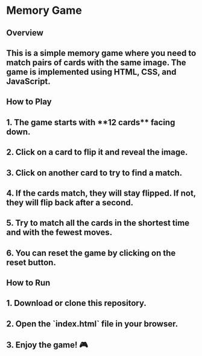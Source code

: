 # Memory Game

## Overview
<h2>This is a simple memory game where you need to match pairs of cards with the same image. The game is implemented using HTML, CSS, and JavaScript.</h2>

## How to Play

<h2>1. The game starts with **12 cards** facing down.</h2>
<h2>2. Click on a card to flip it and reveal the image.</h2>
<h2>3. Click on another card to try to find a match.</h2>
<h2>4. If the cards match, they will stay flipped. If not, they will flip back after a second.</h2>
<h2>5. Try to match all the cards in the shortest time and with the fewest moves.</h2>
<h2>6. You can reset the game by clicking on the reset button.</h2>


## How to Run

<h2>1. Download or clone this repository.</h2>
<h2>2. Open the `index.html` file in your browser.</h2>
<h2>3. Enjoy the game! 🎮</h2>


